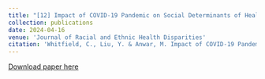 ```yaml
---
title: "[12] Impact of COVID-19 Pandemic on Social Determinants of Health Issues of Marginalized Black and Asian Communities: A Social Media Analysis Empowered by Natural Language Processing"
collection: publications
date: 2024-04-16
venue: 'Journal of Racial and Ethnic Health Disparities'
citation: 'Whitfield, C., Liu, Y. & Anwar, M. Impact of COVID-19 Pandemic on Social Determinants of Health Issues of Marginalized Black and Asian Communities: A Social Media Analysis Empowered by Natural Language Processing. J. Racial and Ethnic Health Disparities (2024). https://doi.org/10.1007/s40615-024-01996-0'
---
```


[Download paper here](https://doi.org/10.1007/s40615-024-01996-0)

